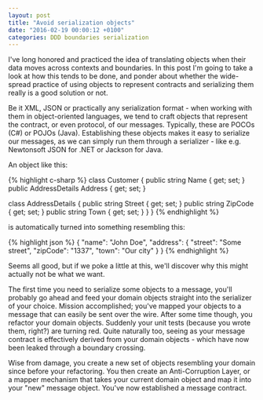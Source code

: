 ```yaml
---
layout: post
title: "Avoid serialization objects"
date: "2016-02-19 00:00:12 +0100"
categories: DDD boundaries serialization
---
```


I've long honored and practiced the idea of translating objects when their data
moves across contexts and boundaries. In this post I'm going to take a look at
how this tends to be done, and ponder about whether the wide-spread practice
of using objects to represent contracts and serializing them really is a good
solution or not.

Be it XML, JSON or practically any serialization format - when working with them
in object-oriented languages, we tend to craft objects that represent the
contract, or even protocol, of our messages. Typically, these are POCOs (C#) or
POJOs (Java). Establishing these objects makes it easy to serialize our messages,
as we can simply run them through a serializer - like e.g. Newtonsoft JSON for
.NET or Jackson for Java.

An object like this:

{% highlight c-sharp %}
class Customer
{
  public string Name { get; set; }
  public AddressDetails Address { get; set; }

  class AddressDetails
  {
    public string Street { get; set; }
    public string ZipCode { get; set; }
    public string Town { get; set; }
  }
}
{% endhighlight %}

is automatically turned into something resembling this:

{% highlight json %}
{
  "name": "John Doe",
  "address": {
    "street": "Some street",
    "zipCode": "1337",
    "town": "Our city"
  }
}
{% endhighlight %}

Seems all good, but if we poke a little at this, we'll discover why this might
actually not be what we want.

The first time you need to serialize some objects to a message, you'll probably
go ahead and feed your domain objects straight into the serializer of your choice.
Mission accomplished; you've mapped your objects to a message that can easily
be sent over the wire. After some time though, you refactor your domain objects.
Suddenly your unit tests (because you wrote them, right?) are turning red. Quite
naturally too, seeing as your message contract is effectively derived from your
domain objects - which have now been leaked through a boundary crossing.

Wise from damage, you create a new set of objects resembling your domain since
before your refactoring. You then create an Anti-Corruption Layer, or a mapper
mechanism that takes your current domain object and map it into your "new" message
object. You've now established a message contract.
